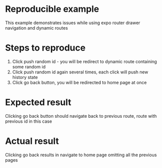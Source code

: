 # Reproducible example
This example demonstrates issues while using expo router drawer navigation and dynamic routes

# Steps to reproduce
1. Click push random id - you will be redirect to dynamic route containing some random id
2. Click push random id again several times, each click will push new history state
3. Click go back button, you will be redirected to home page at once

# Expected result
Clicking go back button should navigate back to previous route, route with previous id in this case

# Actual result
Clicking go back results in navigate to home page omitting all the previous pages